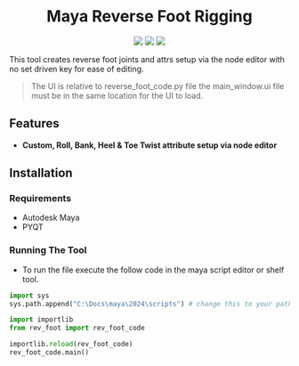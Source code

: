 <h1 align="center">Maya Reverse Foot Rigging</h1>
<p align="center"}>
  <img src="https://img.shields.io/badge/Maya-37A5CC?style=for-the-badge&logo=autodeskmaya&logoColor=white">
  <img src="https://img.shields.io/badge/Python-FFD43B?style=for-the-badge&logo=python&logoColor=blue">
  <img src="https://img.shields.io/badge/Qt-41CD52?style=for-the-badge&logo=Qt&logoColor=white">
</p>

This tool creates reverse foot joints and attrs setup via the node editor with no set driven key for ease of editing.
> The UI is relative to reverse_foot_code.py file the main_window.ui file must be in the same location for the UI to load.


## Features
- **Custom, Roll, Bank, Heel & Toe Twist attribute setup via node editor**

## Installation
### Requirements
- Autodesk Maya
- PYQT

### Running The Tool
- To run the file execute the follow code in the maya script editor or shelf tool.

```python
import sys
sys.path.append("C:\Docs\maya\2024\scripts") # change this to your path or a relative path

import importlib
from rev_foot import rev_foot_code

importlib.reload(rev_foot_code)
rev_foot_code.main()
```
